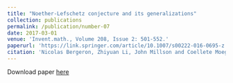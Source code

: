 ```yaml
---
title: "Noether-Lefschetz conjecture and its generalizations"
collection: publications
permalink: /publication/number-07
date: 2017-03-01
venue: 'Invent.math., Volume 208, Issue 2: 501-552.'
paperurl: 'https://link.springer.com/article/10.1007/s00222-016-0695-z'
citation: 'Nicolas Bergeron, Zhiyuan Li, John Millson and Coellete Moeglin; <i>Invent.math.</i>, Volume 208, Issue 2: 501-552 (2017).'
---
```


Download paper [here](https://link.springer.com/article/10.1007/s00222-016-0695-z)
